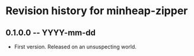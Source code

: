 # Revision history for minheap-zipper

## 0.1.0.0 -- YYYY-mm-dd

* First version. Released on an unsuspecting world.
